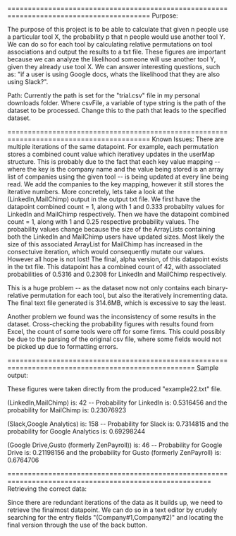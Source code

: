 =========================================================================================
Purpose: 

The purpose of this project is to be able to calculate that given n people use a particular
tool X, the probability p that n people would use another tool Y. We can do so 
for each tool by calculating relative permutations on tool associations and output the results to
a txt file. These figures are important because we can analyze the likelihood someone will use another tool Y, given they already use tool X. We can answer interesting questions, such as: "if a user is using Google docs, whats the likelihood that they are also using Slack?".

Path: 
Currently the path is set for the "trial.csv" file in my personal downloads folder. Where csvFile, a variable of type string is the path of the dataset to be processed. Change this to the path that leads to the specified dataset. 

=========================================================================================
Known Issues:
There are multiple iterations of the same datapoint. For example, each permutation stores a combined count value which iterativey updates in the userMap structure. This is probably due to the fact that each key value mapping -- where the key is the company name and the value being stored is an array list of companies using the given tool -- is being updated at every line being read. We add the companies to the key mapping, however it still stores the iterative numbers. More concretely, lets take a look at the (LinkedIn,MailChimp) output in the output txt file. We first have the datapoint combined count = 1, along with 1 and 0.333 probabilty values for LinkedIn and MailChimp respectively. Then we have the datapoint combined count = 1, along with 1 and 0.25 respective probability values. The probability values change because the size of the ArrayLists containing both the LinkedIn and MailChimp users have updated sizes. Most likely the size of this associated ArrayList for MailChimp has increased in the consectuive iteration, which would consequently mutate our values. However all hope is not lost! The final, alpha version, of this datapoint exists in the txt file. This datapoint has a combined count of 42, with associated probabilities of 0.5316 and 0.2308 for LinkedIn and MailChimp respectively. 

This is a huge problem -- as the dataset now not only contains each binary-relative permutation for each tool, but also the iteratively incrementing data. The final text file generated is 314.6MB, which is excessive to say the least. 

Another problem we found was the inconsistency of some results in the dataset. Cross-checking the probability figures with results found from Excel, the count of some tools were off for some firms. This could possibly be due to the parsing of the original csv file, where some fields would not be picked up due to formatting errors. 


====================================================================================================
Sample output:

These figures were taken directly from the produced "example22.txt" file. 

(LinkedIn,MailChimp) is: 42 -- Probability for LinkedIn is: 0.5316456 and the probability for MailChimp is: 0.23076923

(Slack,Google Analytics) is: 158 -- Probability for Slack is: 0.7314815 and the probability for Google Analytics is: 0.69298244

(Google Drive,Gusto (formerly ZenPayroll)) is: 46 -- Probability for Google Drive is: 0.21198156 and the probability for Gusto (formerly ZenPayroll) is: 0.6764706

========================================================================================================
Retrieving the correct data:

Since there are redundant iterations of the data as it builds up, we need to retrieve the finalmost datapoint. We can do so in a text editor by crudely searching for the entry fields "(Company#1,Company#2)" and locating the final version through the use of the back button.  
